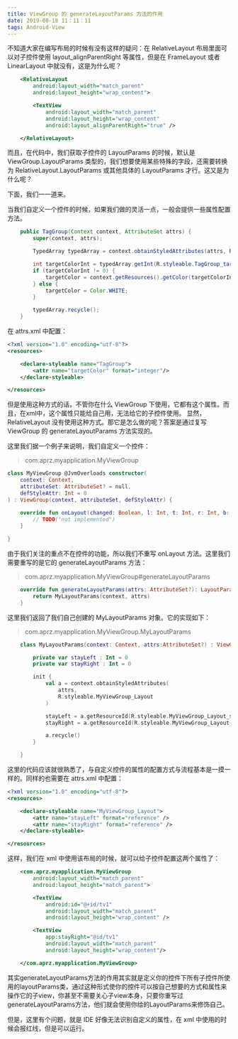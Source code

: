 ```yaml
---
title: ViewGroup 的 generateLayoutParams 方法的作用
date: 2019-08-18 11：11：11
tags: Android-View
---
```



不知道大家在编写布局的时候有没有这样的疑问：在 RelativeLayout 布局里面可以对子控件使用 layout_alignParentRight 等属性，但是在 FrameLayout 或者 LinearLayout 中就没有，这是为什么呢？

```xml
    <RelativeLayout
        android:layout_width="match_parent"
        android:layout_height="wrap_content">

        <TextView
            android:layout_width="match_parent"
            android:layout_height="wrap_content"
            android:layout_alignParentRight="true" />

    </RelativeLayout>
```



而且，在代码中，我们获取子控件的 LayoutParams 的时候，默认是 ViewGroup.LayoutParams  类型的，我们想要使用某些特殊的字段，还需要转换为 RelativeLayout.LayoutParams 或其他具体的 LayoutParams 才行。这又是为什么呢？



下面，我们一一道来。

当我们自定义一个控件的时候，如果我们做的灵活一点，一般会提供一些属性配置方法。

```java
    public TagGroup(Context context, AttributeSet attrs) {
        super(context, attrs);

        TypedArray typedArray = context.obtainStyledAttributes(attrs, R.styleable.TagGroup);

        int targetColorInt = typedArray.getInt(R.styleable.TagGroup_targetColor, 0);
        if (targetColorInt != 0) {
            targetColor = context.getResources().getColor(targetColorInt);
        } else {
            targetColor = Color.WHITE;
        }

        typedArray.recycle();
    }
```

在 attrs.xml 中配置：

```xml
<?xml version="1.0" encoding="utf-8"?>
<resources>

    <declare-styleable name="TagGroup">
        <attr name="targetColor" format="integer"/>
    </declare-styleable>

</resources>
```

但是使用这种方式的话，不管你在什么 ViewGroup 下使用，它都有这个属性。而且，在xml中，这个属性只能给自己用，无法给它的子控件使用。 显然，RelativeLayout 没有使用这种方式。那它是怎么做的呢？答案是通过复写 ViewGroup 的 generateLayoutParams 方法实现的。

这里我们据一个例子来说明，我们自定义一个控件：

> com.aprz.myapplication.MyViewGroup

```kotlin
class MyViewGroup @JvmOverloads constructor(
    context: Context,
    attributeSet: AttributeSet? = null,
    defStyleAttr: Int = 0
) : ViewGroup(context, attributeSet, defStyleAttr) {

    override fun onLayout(changed: Boolean, l: Int, t: Int, r: Int, b: Int) {
        // TODO("not implemented")
    }
    
}
```

由于我们关注的重点不在控件的功能，所以我们不重写 onLayout 方法。这里我们需要重写的是它的 generateLayoutParams  方法：

> com.aprz.myapplication.MyViewGroup#generateLayoutParams

```kotlin
    override fun generateLayoutParams(attrs: AttributeSet?): LayoutParams {
        return MyLayoutParams(context, attrs)
    }
```

这里我们返回了我们自己创建的 MyLayoutParams 对象。它的实现如下：

> com.aprz.myapplication.MyViewGroup.MyLayoutParams

```kotlin
    class MyLayoutParams(context: Context, attrs:AttributeSet?) : ViewGroup.MarginLayoutParams(context, attrs) {

        private var stayLeft : Int = 0
        private var stayRight : Int = 0

        init {
            val a = context.obtainStyledAttributes(
                attrs,
                R.styleable.MyViewGroup_Layout
            )

            stayLeft = a.getResourceId(R.styleable.MyViewGroup_Layout_stayLeft, 0)
            stayRight = a.getResourceId(R.styleable.MyViewGroup_Layout_stayRight, 0)

            a.recycle()
        }

    }
```

这里的代码应该就很熟悉了，与自定义控件的属性的配置方式与流程基本是一摸一样的。同样的也需要在 attrs.xml 中配置：

```xml
<?xml version="1.0" encoding="utf-8"?>
<resources>

    <declare-styleable name="MyViewGroup_Layout">
        <attr name="stayLeft" format="reference" />
        <attr name="stayRight" format="reference" />
    </declare-styleable>

</resources>
```

这样，我们在 xml 中使用该布局的时候，就可以给子控件配置这两个属性了：

```xml
    <com.aprz.myapplication.MyViewGroup
        android:layout_width="match_parent"
        android:layout_height="match_parent">

        <TextView
            android:id="@+id/tv1"
            android:layout_width="match_parent"
            android:layout_height="wrap_content" />

        <TextView
            app:stayRight="@id/tv1"
            android:layout_width="match_parent"
            android:layout_height="wrap_content"/>

    </com.aprz.myapplication.MyViewGroup>
```

其实generateLayoutParams方法的作用其实就是定义你的控件下所有子控件所使用的layoutParams类，通过这种形式使你的控件可以按自己想要的方式和属性来操作它的子view，你甚至不需要关心子view本身，只要你重写过generateLayoutParams方法，他们就会使用你给的LayoutParams来修饰自己。



但是，这里有个问题，就是 IDE 好像无法识别自定义的属性，在 xml 中使用的时候会报红线，但是可以运行。
